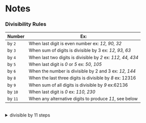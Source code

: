  
# Notes

### Divisibility Rules

| Number  | Ex:                                                         |
|---------|-------------------------------------------------------------|
| by `2`  | When last digit is even number ex: _12, 90, 32_             |
| by `3`  | When sum of digits is divisible by 3 ex: _12, 93, 63_       |
| by `4`  | When last two digits is divisible by _2_ ex: _112, 44, 434_ |
| by `5`  | When last digit is _0_ or _5_ ex: _50, 105_                 |
| by `6`  | When the number is divisible by 2 and 3 ex: _12, 144_       |
| by `8`  | When the last three digits is divisible by _8_ ex: 12316    |
| by `9`  | When sum of all digits is divisible by _9_  ex:62136        |
| by `10` | When last digit is _0_ ex: _110, 230_                       |
| by `11` | When any alternative digits to produce _11_, see below      |

<br>
<details>
<summary>divisible by 11 steps</summary>
<center>
	<img src="./src/divisible by 11.webp">
	
[img src](https://www.mathwarehouse.com/arithmetic/numbers/divisibility-rules-and-tests.php#divisibilityBy11)
</center>
</details>
<br>
